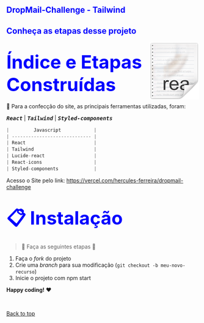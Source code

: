
<h2><span style="color:blue">
DropMail-Challenge - Tailwind</h2>
<h2><span style="color:blue">
Conheça as etapas desse projeto</span></h2>

<img src="icon.png" align="right" />



<h1><span style="color:blue">
<font size=30>Índice e Etapas Construídas</font></span></h1>

📜 Para a confecção do site, as principais ferramentas utilizadas, foram:

<kbd>***React***</kbd> | <kbd>***Tailwind***</kbd> | <kbd>***Styled-components***</kbd> 


```javascript
|         Javascript            |
| ----------------------------- | 
| React                         |
| Tailwind                      |
| Lucide-react                  |
| React-icons                   |
| Styled-components             | 


```


Acesso o Site pelo link:
https://vercel.com/hercules-ferreira/dropmail-challenge



<h1><span style="color:blue">
<font size=30>📋 Instalação
</font></span></h1>

> :construction: Faça as seguintes etapas :construction:

1. Faça o _fork_ do projeto
2. Crie uma _branch_ para sua modificação (`git checkout -b meu-novo-recurso`)
3. Inicie o projeto com npm start



**Happy coding!** :heart:

 <br>

[Back to top](#faqs)
